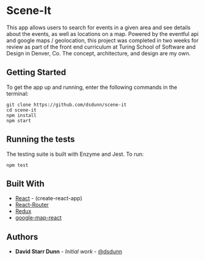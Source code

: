 # Scene-It

This app allows users to search for events in a given area and see details about the events, as well as locations on a map. Powered by the eventful api and google maps / geolocation, this project was completed in two weeks for review as part of the front end curriculum at Turing School of Software and Design in Denver, Co. The concept, architecture, and design are my own.

## Getting Started

To get the app up and running, enter the following commands in the terminal:

```
git clone https://github.com/dsdunn/scene-it
cd scene-it
npm install
npm start
```

## Running the tests

The testing suite is built with Enzyme and Jest. To run:

```
npm test
```


## Built With

* [React](https://reactjs.org/) - (create-react-app)
* [React-Router](https://reacttraining.com/react-router/web/guides/philosophy) 
* [Redux](https://redux.js.org/)
* [google-map-react](https://www.npmjs.com/package/google-map-react) 


## Authors

* **David Starr Dunn** - *Initial work* - [@dsdunn](https://github.com/dsdunn)




